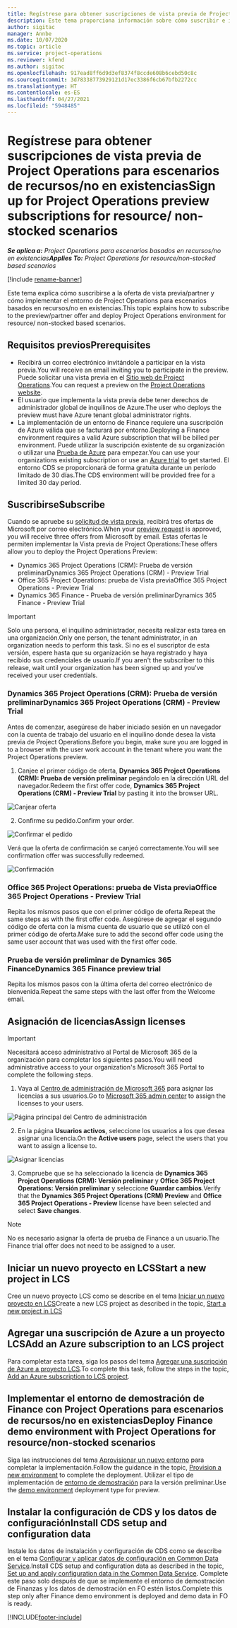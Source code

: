 ```yaml
---
title: Regístrese para obtener suscripciones de vista previa de Project Operations para escenarios de recursos/no en existencias
description: Este tema proporciona información sobre cómo suscribir e implementar Project Operations para escenarios basados en recursos/no en existencias.
author: sigitac
manager: Annbe
ms.date: 10/07/2020
ms.topic: article
ms.service: project-operations
ms.reviewer: kfend
ms.author: sigitac
ms.openlocfilehash: 917ead8ff6d9d3ef8374f8ccde608b6cebd50c8c
ms.sourcegitcommit: 3d78338773929121d17ec3386f6cb67bfb2272cc
ms.translationtype: HT
ms.contentlocale: es-ES
ms.lasthandoff: 04/27/2021
ms.locfileid: "5948485"
---
```

# <a name="sign-up-for-project-operations-preview-subscriptions-for-resource-non-stocked-scenarios"></a><span data-ttu-id="da471-103">Regístrese para obtener suscripciones de vista previa de Project Operations para escenarios de recursos/no en existencias</span><span class="sxs-lookup"><span data-stu-id="da471-103">Sign up for Project Operations preview subscriptions for resource/ non-stocked scenarios</span></span>

<span data-ttu-id="da471-104">_**Se aplica a:** Project Operations para escenarios basados en recursos/no en existencias_</span><span class="sxs-lookup"><span data-stu-id="da471-104">_**Applies To:** Project Operations for resource/non-stocked based scenarios_</span></span>

[!include [rename-banner](~/includes/cc-data-platform-banner.md)]

<span data-ttu-id="da471-105">Este tema explica cómo suscribirse a la oferta de vista previa/partner y cómo implementar el entorno de Project Operations para escenarios basados en recursos/no en existencias.</span><span class="sxs-lookup"><span data-stu-id="da471-105">This topic explains how to subscribe to the preview/partner offer and deploy Project Operations environment for resource/ non-stocked based scenarios.</span></span>

## <a name="prerequisites"></a><span data-ttu-id="da471-106">Requisitos previos</span><span class="sxs-lookup"><span data-stu-id="da471-106">Prerequisites</span></span>

- <span data-ttu-id="da471-107">Recibirá un correo electrónico invitándole a participar en la vista previa.</span><span class="sxs-lookup"><span data-stu-id="da471-107">You will receive an email inviting you to participate in the preview.</span></span> <span data-ttu-id="da471-108">Puede solicitar una vista previa en el [Sitio web de Project Operations](https://dynamics.microsoft.com/en-us/project-operations/overview/).</span><span class="sxs-lookup"><span data-stu-id="da471-108">You can request a preview on the [Project Operations website](https://dynamics.microsoft.com/en-us/project-operations/overview/).</span></span>
- <span data-ttu-id="da471-109">El usuario que implementa la vista previa debe tener derechos de administrador global de inquilinos de Azure.</span><span class="sxs-lookup"><span data-stu-id="da471-109">The user who deploys the preview must have Azure tenant global administrator rights.</span></span>
- <span data-ttu-id="da471-110">La implementación de un entorno de Finance requiere una suscripción de Azure válida que se facturará por entorno.</span><span class="sxs-lookup"><span data-stu-id="da471-110">Deploying a Finance environment requires a valid Azure subscription that will be billed per environment.</span></span> <span data-ttu-id="da471-111">Puede utilizar la suscripción existente de su organización o utilizar una [Prueba de Azure](https://azure.microsoft.com/en-us/free/) para empezar.</span><span class="sxs-lookup"><span data-stu-id="da471-111">You can use your organizations existing subscription or use an [Azure trial](https://azure.microsoft.com/en-us/free/) to get started.</span></span> <span data-ttu-id="da471-112">El entorno CDS se proporcionará de forma gratuita durante un período limitado de 30 días.</span><span class="sxs-lookup"><span data-stu-id="da471-112">The CDS environment will be provided free for a limited 30 day period.</span></span>

## <a name="subscribe"></a><span data-ttu-id="da471-113">Suscribirse</span><span class="sxs-lookup"><span data-stu-id="da471-113">Subscribe</span></span>

<span data-ttu-id="da471-114">Cuando se apruebe su [solicitud de vista previa](https://forms.office.com/FormsPro/Pages/ResponsePage.aspx?id=v4j5cvGGr0GRqy180BHbR56j8lZs0FdAvwT75_WNFyxUMkRDV1NYQU5TNjE2VjhKOVBUNVg2R0s1NC4u), recibirá tres ofertas de Microsoft por correo electrónico.</span><span class="sxs-lookup"><span data-stu-id="da471-114">When your [preview request](https://forms.office.com/FormsPro/Pages/ResponsePage.aspx?id=v4j5cvGGr0GRqy180BHbR56j8lZs0FdAvwT75_WNFyxUMkRDV1NYQU5TNjE2VjhKOVBUNVg2R0s1NC4u) is approved, you will receive three offers from Microsoft by email.</span></span> <span data-ttu-id="da471-115">Estas ofertas le permiten implementar la Vista previa de Project Operations:</span><span class="sxs-lookup"><span data-stu-id="da471-115">These offers allow you to deploy the Project Operations Preview:</span></span>

- <span data-ttu-id="da471-116">Dynamics 365 Project Operations (CRM): Prueba de versión preliminar</span><span class="sxs-lookup"><span data-stu-id="da471-116">Dynamics 365 Project Operations (CRM) - Preview Trial</span></span>
- <span data-ttu-id="da471-117">Office 365 Project Operations: prueba de Vista previa</span><span class="sxs-lookup"><span data-stu-id="da471-117">Office 365 Project Operations - Preview Trial</span></span>
- <span data-ttu-id="da471-118">Dynamics 365 Finance - Prueba de versión preliminar</span><span class="sxs-lookup"><span data-stu-id="da471-118">Dynamics 365 Finance - Preview Trial</span></span>

> [!IMPORTANT]
> <span data-ttu-id="da471-119">Solo una persona, el inquilino administrador, necesita realizar esta tarea en una organización.</span><span class="sxs-lookup"><span data-stu-id="da471-119">Only one person, the tenant administrator, in an organization needs to perform this task.</span></span> <span data-ttu-id="da471-120">Si no es el suscriptor de esta versión, espere hasta que su organización se haya registrado y haya recibido sus credenciales de usuario.</span><span class="sxs-lookup"><span data-stu-id="da471-120">If you aren't the subscriber to this release, wait until your organization has been signed up and you've received your user credentials.</span></span>

### <a name="dynamics-365-project-operations-crm---preview-trial"></a><span data-ttu-id="da471-121">Dynamics 365 Project Operations (CRM): Prueba de versión preliminar</span><span class="sxs-lookup"><span data-stu-id="da471-121">Dynamics 365 Project Operations (CRM) - Preview Trial</span></span> 

<span data-ttu-id="da471-122">Antes de comenzar, asegúrese de haber iniciado sesión en un navegador con la cuenta de trabajo del usuario en el inquilino donde desea la vista previa de Project Operations.</span><span class="sxs-lookup"><span data-stu-id="da471-122">Before you begin, make sure you are logged in to a browser with the user work account in the tenant where you want the Project Operations preview.</span></span>

1. <span data-ttu-id="da471-123">Canjee el primer código de oferta, **Dynamics 365 Project Operations (CRM): Prueba de versión preliminar** pegándolo en la dirección URL del navegador.</span><span class="sxs-lookup"><span data-stu-id="da471-123">Redeem the first offer code, **Dynamics 365 Project Operations (CRM) - Preview Trial** by pasting it into the browser URL.</span></span>

![Canjear oferta](./media/16RedeemFirstOfferNew.png)

2. <span data-ttu-id="da471-125">Confirme su pedido.</span><span class="sxs-lookup"><span data-stu-id="da471-125">Confirm your order.</span></span>

![Confirmar el pedido](./media/17ConfirmOrderNew.png)

<span data-ttu-id="da471-127">Verá que la oferta de confirmación se canjeó correctamente.</span><span class="sxs-lookup"><span data-stu-id="da471-127">You will see confirmation offer was successfully redeemed.</span></span>

![Confirmación](./media/18OrderConfirmationNew.png)

### <a name="office-365-project-operations---preview-trial"></a><span data-ttu-id="da471-129">Office 365 Project Operations: prueba de Vista previa</span><span class="sxs-lookup"><span data-stu-id="da471-129">Office 365 Project Operations - Preview Trial</span></span>

<span data-ttu-id="da471-130">Repita los mismos pasos que con el primer código de oferta.</span><span class="sxs-lookup"><span data-stu-id="da471-130">Repeat the same steps as with the first offer code.</span></span> <span data-ttu-id="da471-131">Asegúrese de agregar el segundo código de oferta con la misma cuenta de usuario que se utilizó con el primer código de oferta.</span><span class="sxs-lookup"><span data-stu-id="da471-131">Make sure to add the second offer code using the same user account that was used with the first offer code.</span></span>

### <a name="dynamics-365-finance-preview-trial"></a><span data-ttu-id="da471-132">Prueba de versión preliminar de Dynamics 365 Finance</span><span class="sxs-lookup"><span data-stu-id="da471-132">Dynamics 365 Finance preview trial</span></span>

<span data-ttu-id="da471-133">Repita los mismos pasos con la última oferta del correo electrónico de bienvenida.</span><span class="sxs-lookup"><span data-stu-id="da471-133">Repeat the same steps with the last offer from the Welcome email.</span></span>

## <a name="assign-licenses"></a><span data-ttu-id="da471-134">Asignación de licencias</span><span class="sxs-lookup"><span data-stu-id="da471-134">Assign licenses</span></span>

> [!IMPORTANT]
> <span data-ttu-id="da471-135">Necesitará acceso administrativo al Portal de Microsoft 365 de la organización para completar los siguientes pasos.</span><span class="sxs-lookup"><span data-stu-id="da471-135">You will need administrative access to your organization's Microsoft 365 Portal to complete the following steps.</span></span>

1. <span data-ttu-id="da471-136">Vaya al [Centro de administración de Microsoft 365](https://portal.office.com/) para asignar las licencias a sus usuarios.</span><span class="sxs-lookup"><span data-stu-id="da471-136">Go to [Microsoft 365 admin center](https://portal.office.com/) to assign the licenses to your users.</span></span>

![Página principal del Centro de administración](./media/14AdminPortal.png)

2. <span data-ttu-id="da471-138">En la página **Usuarios activos**, seleccione los usuarios a los que desea asignar una licencia.</span><span class="sxs-lookup"><span data-stu-id="da471-138">On the **Active users** page, select the users that you want to assign a license to.</span></span>

![Asignar licencias](./media/15AssignLicenses.png)

3. <span data-ttu-id="da471-140">Compruebe que se ha seleccionado la licencia de **Dynamics 365 Project Operations (CRM): Versión preliminar** y **Office 365 Project Operations: Versión preliminar** y seleccione **Guardar cambios**.</span><span class="sxs-lookup"><span data-stu-id="da471-140">Verify that the **Dynamics 365 Project Operations (CRM) Preview** and **Office 365 Project Operations - Preview** license have been selected and select **Save changes**.</span></span>

> [!NOTE]
> <span data-ttu-id="da471-141">No es necesario asignar la oferta de prueba de Finance a un usuario.</span><span class="sxs-lookup"><span data-stu-id="da471-141">The Finance trial offer does not need to be assigned to a user.</span></span>

## <a name="start-a-new-project-in-lcs"></a><span data-ttu-id="da471-142">Iniciar un nuevo proyecto en LCS</span><span class="sxs-lookup"><span data-stu-id="da471-142">Start a new project in LCS</span></span>

<span data-ttu-id="da471-143">Cree un nuevo proyecto LCS como se describe en el tema [Iniciar un nuevo proyecto en LCS](create-lcs-project.md)</span><span class="sxs-lookup"><span data-stu-id="da471-143">Create a new LCS project as described in the topic, [Start a new project in LCS](create-lcs-project.md)</span></span>

## <a name="add-an-azure-subscription-to-an-lcs-project"></a><span data-ttu-id="da471-144">Agregar una suscripción de Azure a un proyecto LCS</span><span class="sxs-lookup"><span data-stu-id="da471-144">Add an Azure subscription to an LCS project</span></span>

<span data-ttu-id="da471-145">Para completar esta tarea, siga los pasos del tema [Agregar una suscripción de Azure a proyecto LCS](resource-add-azure-subscription-lcs-project.md).</span><span class="sxs-lookup"><span data-stu-id="da471-145">To complete this task, follow the steps in the topic, [Add an Azure subscription to LCS project](resource-add-azure-subscription-lcs-project.md).</span></span>

## <a name="deploy-finance-demo-environment-with-project-operations-for-resourcenon-stocked-scenarios"></a><span data-ttu-id="da471-146">Implementar el entorno de demostración de Finance con Project Operations para escenarios de recursos/no en existencias</span><span class="sxs-lookup"><span data-stu-id="da471-146">Deploy Finance demo environment with Project Operations for resource/non-stocked scenarios</span></span>

<span data-ttu-id="da471-147">Siga las instrucciones del tema [Aprovisionar un nuevo entorno](resource-provision-new-environment.md) para completar la implementación.</span><span class="sxs-lookup"><span data-stu-id="da471-147">Follow the guidance in the topic, [Provision a new environment](resource-provision-new-environment.md) to complete the deployment.</span></span> <span data-ttu-id="da471-148">Utilizar el tipo de implementación de [entorno de demostración](/dynamics365/fin-ops-core/dev-itpro/deployment/deploy-demo-environment) para la versión preliminar.</span><span class="sxs-lookup"><span data-stu-id="da471-148">Use the [demo environment](/dynamics365/fin-ops-core/dev-itpro/deployment/deploy-demo-environment) deployment type for preview.</span></span> 

## <a name="install-cds-setup-and-configuration-data"></a><span data-ttu-id="da471-149">Instalar la configuración de CDS y los datos de configuración</span><span class="sxs-lookup"><span data-stu-id="da471-149">Install CDS setup and configuration data</span></span>

<span data-ttu-id="da471-150">Instale los datos de instalación y configuración de CDS como se describe en el tema [Configurar y aplicar datos de configuración en Common Data Service](resource-apply-pro-setup-config-data.md).</span><span class="sxs-lookup"><span data-stu-id="da471-150">Install CDS setup and configuration data as described in the topic, [Set up and apply configuration data in the Common Data Service](resource-apply-pro-setup-config-data.md).</span></span>
<span data-ttu-id="da471-151">Complete este paso solo después de que se implemente el entorno de demostración de Finanzas y los datos de demostración en FO estén listos.</span><span class="sxs-lookup"><span data-stu-id="da471-151">Complete this step only after Finance demo environment is deployed and demo data in FO is ready.</span></span>


[!INCLUDE[footer-include](../includes/footer-banner.md)]